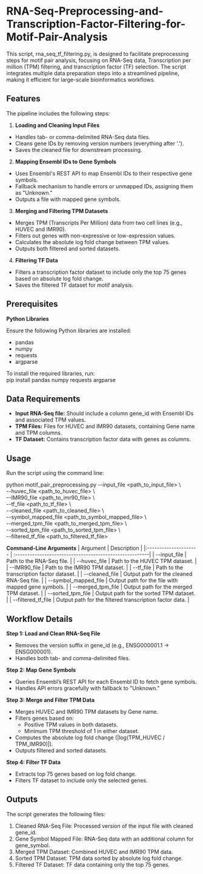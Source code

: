 # RNA-Seq-Preprocessing-and-Transcription-Factor-Filtering-for-Motif-Pair-Analysis
This script, rna_seq_tf_filtering.py, is designed to facilitate preprocessing steps for motif pair analysis, focusing on RNA-Seq data, Transcription per million (TPM) filtering, and transcription factor (TF) selection. The script integrates multiple data preparation steps into a streamlined pipeline, making it efficient for large-scale bioinformatics workflows.

## Features

The pipeline includes the following steps:

1. **Loading and Cleaning Input Files**
* Handles tab- or comma-delimited RNA-Seq data files.
* Cleans gene IDs by removing version numbers (everything after '.').
* Saves the cleaned file for downstream processing.

2. **Mapping Ensembl IDs to Gene Symbols**
* Uses Ensembl's REST API to map Ensembl IDs to their respective gene symbols.
* Fallback mechanism to handle errors or unmapped IDs, assigning them as "Unknown."
* Outputs a file with mapped gene symbols.

3. **Merging and Filtering TPM Datasets**
* Merges TPM (Transcripts Per Million) data from two cell lines (e.g., HUVEC and IMR90).
* Filters out genes with non-expressive or low-expression values.
* Calculates the absolute log fold change between TPM values.
* Outputs both filtered and sorted datasets.

4. **Filtering TF Data**
* Filters a transcription factor dataset to include only the top 75 genes based on absolute log fold change.
* Saves the filtered TF dataset for motif analysis.

## Prerequisites

**Python Libraries**

Ensure the following Python libraries are installed:
* pandas
* numpy
* requests
* argparse
  
To install the required libraries, run:<br>
pip install pandas numpy requests argparse

## Data Requirements

* **Input RNA-Seq file:** Should include a column gene_id with Ensembl IDs and associated TPM values.
* **TPM Files:** Files for HUVEC and IMR90 datasets, containing Gene name and TPM columns.
* **TF Dataset:** Contains transcription factor data with genes as columns.

## Usage

Run the script using the command line:

python motif_pair_preprocessing.py --input_file <path_to_input_file> \ <br>
                                   --huvec_file <path_to_huvec_file> \ <br>
                                   --IMR90_file <path_to_imr90_file> \ <br>
                                   --tf_file <path_to_tf_file> \ <br>
                                   --cleaned_file <path_to_cleaned_file> \ <br>
                                   --symbol_mapped_file <path_to_symbol_mapped_file> \ <br>
                                   --merged_tpm_file <path_to_merged_tpm_file> \ <br>
                                   --sorted_tpm_file <path_to_sorted_tpm_file> \ <br>
                                   --filtered_tf_file <path_to_filtered_tf_file> <br>

**Command-Line Arguments**
| Argument	             |                                              Description |
|:---------------------  |  :-------------------------------------------------------|
| --input_file	         |                                Path to the RNA-Seq file. |
| --huvec_file	         |                           Path to the HUVEC TPM dataset. |
| --IMR90_file	         |                           Path to the IMR90 TPM dataset. |
| --tf_file	             |                Path to the transcription factor dataset. |
| --cleaned_file	       |                Output path for the cleaned RNA-Seq file. |
| --symbol_mapped_file   |       Output path for the file with mapped gene symbols. |
| --merged_tpm_file	     |                  Output path for the merged TPM dataset. |
| --sorted_tpm_file	     |                  Output path for the sorted TPM dataset. |
| --filtered_tf_file	   |  Output path for the filtered transcription factor data. |

## Workflow Details

**Step 1: Load and Clean RNA-Seq File**
* Removes the version suffix in gene_id (e.g., ENSG000001.1 → ENSG000001).
* Handles both tab- and comma-delimited files.

**Step 2: Map Gene Symbols**
* Queries Ensembl’s REST API for each Ensembl ID to fetch gene symbols.
* Handles API errors gracefully with fallback to "Unknown."

**Step 3: Merge and Filter TPM Data**
* Merges HUVEC and IMR90 TPM datasets by Gene name.
* Filters genes based on:
  * Positive TPM values in both datasets.
  * Minimum TPM threshold of 1 in either dataset.
* Computes the absolute log fold change (|log(TPM_HUVEC / TPM_IMR90)|).
* Outputs filtered and sorted datasets.

**Step 4: Filter TF Data**
* Extracts top 75 genes based on log fold change.
* Filters TF dataset to include only the selected genes.

## Outputs

The script generates the following files:
1. Cleaned RNA-Seq File: Processed version of the input file with cleaned gene_id.
2. Gene Symbol Mapped File: RNA-Seq data with an additional column for gene_symbol.
3. Merged TPM Dataset: Combined HUVEC and IMR90 TPM data.
4. Sorted TPM Dataset: TPM data sorted by absolute log fold change.
5. Filtered TF Dataset: TF data containing only the top 75 genes.
